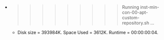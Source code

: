 * >>>>>>>>> Running inst-min-con-00-apt-custom-repository.sh ...
  * Disk size = 393984K. Space Used = 3612K. Runtime = 00:00:00:04.
